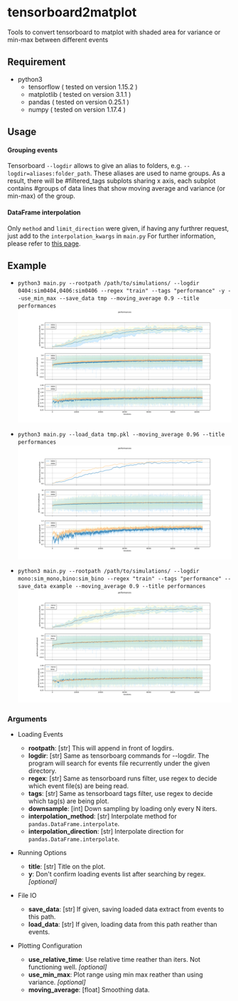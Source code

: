 # tensorboard2matplot
Tools to convert tensorboard to matplot with shaded area for variance or min-max between different events

## Requirement
* python3
	* tensorflow ( tested on version 1.15.2 )
	* matplotlib ( tested on version 3.1.1 )
	* pandas ( tested on version 0.25.1 )
	* numpy ( tested on version 1.17.4 )

## Usage
#### Grouping events
Tensorboard `--logdir` allows to give an alias to folders, e.g. `--logdir=aliases:folder_path`. These aliases are used to name groups.
As a result, there will be #filtered_tags subplots sharing x axis, each subplot contains #groups of data lines that show moving average and variance (or min-max) of the group.

#### DataFrame interpolation
Only `method` and `limit_direction` were given, if having any furthrer request, just add to the `interpolation_kwargs` in `main.py`
For further information, please refer to [this page](https://pandas.pydata.org/pandas-docs/version/0.25.1/reference/api/pandas.DataFrame.interpolate.html?highlight=interpolate).


## Example
* `python3 main.py --rootpath /path/to/simulations/ --logdir 0404:sim0404,0406:sim0406 --regex "train" --tags "performance" -y --use_min_max --save_data tmp --moving_average 0.9 --title performances`
![example1](https://github.com/showaykerker/tensorboard2matplot/blob/master/assets/example1.png)

* `python3 main.py --load_data tmp.pkl --moving_average 0.96 --title performances`
![example2](https://github.com/showaykerker/tensorboard2matplot/blob/master/assets/example2.png)

* `python3 main.py --rootpath /path/to/simulations/ --logdir mono:sim_mono,bino:sim_bino --regex "train" --tags "performance" --save_data example --moving_average 0.9 --title performances`
![example3](https://github.com/showaykerker/tensorboard2matplot/blob/master/assets/example3.png)

### Arguments
* Loading Events
	* **rootpath**: [str] This will append in front of logdirs.
	* **logdir**: [str] Same as tensorboarg commands for --logdir. The program will search for events file recurrently under the given directory.
	* **regex**: [str] Same as tensorboard runs filter, use regex to decide which event file(s) are being read.
	* **tags**: [str] Same as tensorboard tags filter, use regex to decide which tag(s) are being plot.
	* **downsample**: [int] Down sampling by loading only every N iters.
	* **interpolation_method**: [str] Interpolate method for `pandas.DataFrame.interpolate`.
	* **interpolation_direction**: [str] Interpolate direction for `pandas.DataFrame.interpolate`.

* Running Options
	* **title**: [str] Title on the plot.
	* **y**: Don't confirm loading events list after searching by regex. *[optional]*

* File IO
	* **save_data**: [str] If given, saving loaded data extract from events to this path.
	* **load_data**: [str] If given, loading data from this path reather than events.

* Plotting Configuration
	* **use_relative_time**: Use relative time reather than iters. Not functioning well. *[optional]*
	* **use_min_max**: Plot range using min max reather than using variance. *[optional]*
	* **moving_average**: [float] Smoothing data.


